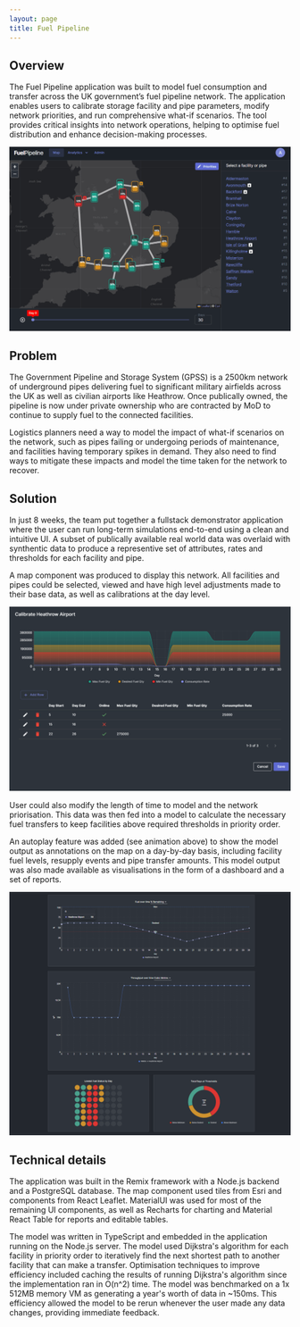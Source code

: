 ```yaml
---
layout: page
title: Fuel Pipeline
---
```


## Overview

The Fuel Pipeline application was built to model fuel consumption and transfer across the UK government’s fuel pipeline network. The application enables users to calibrate storage facility and pipe parameters, modify network priorities, and run comprehensive what-if scenarios. The tool provides critical insights into network operations, helping to optimise fuel distribution and enhance decision-making processes.

![Fuel Pipeline Auto Play](/projects/fuel-pipeline/auto-play.gif)

## Problem

The Government Pipeline and Storage System (GPSS) is a 2500km network of underground pipes delivering fuel to significant military airfields across the UK as well as civilian airports like Heathrow. Once publically owned, the pipeline is now under private ownership who are contracted by MoD to continue to supply fuel to the connected facilities.

Logistics planners need a way to model the impact of what-if scenarios on the network, such as pipes failing or undergoing periods of maintenance, and facilities having temporary spikes in demand. They also need to find ways to mitigate these impacts and model the time taken for the network to recover.

## Solution

In just 8 weeks, the team put together a fullstack demonstrator application where the user can run long-term simulations end-to-end using a clean and intuitive UI. A subset of publically available real world data was overlaid with synthentic data to produce a representive set of attributes, rates and thresholds for each facility and pipe.

A map component was produced to display this network. All facilities and pipes could be selected, viewed and have high level adjustments made to their base data, as well as calibrations at the day level.

![Fuel Pipeline Auto Play](/projects/fuel-pipeline/calibration.png)

User could also modify the length of time to model and the network priorisation. This data was then fed into a model to calculate the necessary fuel transfers to keep facilities above required thresholds in priority order.

An autoplay feature was added (see animation above) to show the model output as annotations on the map on a day-by-day basis, including facility fuel levels, resupply events and pipe transfer amounts. This model output was also made available as visualisations in the form of a dashboard and a set of reports.

![Fuel Pipeline Auto Play](/projects/fuel-pipeline/dashboard.png)

## Technical details

The application was built in the Remix framework with a Node.js backend and a PostgreSQL database. The map component used tiles from Esri and components from React Leaflet. MaterialUI was used for most of the remaining UI components, as well as Recharts for charting and Material React Table for reports and editable tables.

The model was written in TypeScript and embedded in the application running on the Node.js server. The model used Dijkstra's algorithm for each facility in priority order to iteratively find the next shortest path to another facility that can make a transfer. Optimisation techniques to improve efficiency included caching the results of running Dijkstra's algorithm since the implementation ran in O(n^2) time. The model was benchmarked on a 1x 512MB memory VM as generating a year's worth of data in ~150ms. This efficiency allowed the model to be rerun whenever the user made any data changes, providing immediate feedback.
